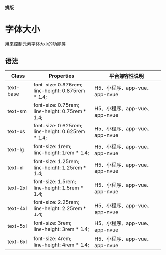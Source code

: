 #### <span class="text-lg text-gray-500 font-normal">排版</span>

<div class="w-screen"></div>

# 字体大小
<space />
<a-typography-text>
    用来控制元素字体大小的功能类
</a-typography-text>

<CssPrefix />

## 语法
| Class | Properties | 平台兼容性说明
| --- | --- | ---
| <a-link status="success">text-base</a-link> | <a-link>font-size: 0.875rem;</a-link><br/><a-link>line-height: 0.875rem * 1.4;</a-link> | H5、小程序、app-vue、app-nvue
| <a-link status="success">text-sm</a-link> | <a-link>font-size: 0.75rem;</a-link><br/><a-link>line-height: 0.75rem * 1.4;</a-link> | H5、小程序、app-vue、app-nvue
| <a-link status="success">text-xs</a-link> | <a-link>font-size: 0.625rem;</a-link><br/><a-link>line-height: 0.625rem * 1.4;</a-link> | H5、小程序、app-vue、app-nvue
| <a-link status="success">text-lg</a-link> | <a-link>font-size: 1rem;</a-link><br/><a-link>line-height: 1rem * 1.4;</a-link> | H5、小程序、app-vue、app-nvue
| <a-link status="success">text-xl</a-link> | <a-link>font-size: 1.25rem;</a-link><br/><a-link>line-height: 1.25rem * 1.4;</a-link> | H5、小程序、app-vue、app-nvue
| <a-link status="success">text-2xl</a-link> | <a-link>font-size: 1.5rem;</a-link><br/><a-link>line-height: 1.5rem * 1.4;</a-link> | H5、小程序、app-vue、app-nvue
| <a-link status="success">text-4xl</a-link> | <a-link>font-size: 2.25rem;</a-link><br/><a-link>line-height: 2.25rem * 1.4;</a-link> | H5、小程序、app-vue、app-nvue
| <a-link status="success">text-5xl</a-link> | <a-link>font-size: 3rem;</a-link><br/><a-link>line-height: 3rem * 1.4;</a-link> | H5、小程序、app-vue、app-nvue
| <a-link status="success">text-6xl</a-link> | <a-link>font-size: 4rem;</a-link><br/><a-link>line-height: 4rem * 1.4;</a-link> | H5、小程序、app-vue、app-nvue